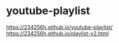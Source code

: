 # youtube-playlist

https://234256h.github.io/youtube-playlist/
https://234256h.github.io/playlist-v2.html
